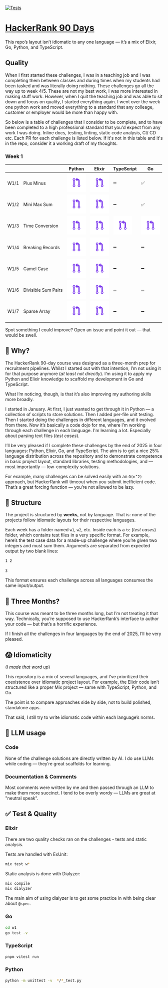 [![Tests](https://github.com/treejamie/hackerrank-90days/actions/workflows/test.yml/badge.svg)](https://github.com/treejamie/hackerrank-90days/actions/workflows/test.yml)

# [HackerRank 90 Days](https://www.hackerrank.com/interview/preparation-kits/three-month-preparation-kit/three-month-week-three/challenges)

This repo’s layout isn’t idiomatic to any one language — it’s a mix of Elixir, Go, Python, and TypeScript.

## Quality

When I first started these challenges, I was in a teaching job and I was completing them between classes and during times when my students had been tasked and was literally doing nothing. These challenges go all the way up to week 4/5. These are not my best work, I was more interested in making stuff work.  However, when I quit the teaching job and was able to sit down and focus on quality, I started everything again. I went over the week one python work and moved everything to a standard that any colleage, customer or employer would be more than happy with. 

So below is a table of challenges that I consider to be complete, and to have been completed to a high professional standard that you'd expect from any work I was doing. Inline docs, testing, linting, static code analysis, CI/ CD etc.  Each PR for each challenge is listed below. If it's not in this table and it's in the repo, consider it a working draft of my thoughts.


### Week 1

| |                         | Python                  | Elixir                  | TypeScript    | Go    |
|-|-                        |-                        |-                        |-              |-      |  
| W1/1| Plus Minus          |[![PR](img/pr.svg)][11py]|[![PR](img/pr.svg)][11ex]|     ➖        |  ✅   |  
| W1/2| Mini Max Sum        |[![PR](img/pr.svg)][12py]|[![PR](img/pr.svg)][12ex]|     ➖        |  ✅   |  
| W1/3| Time Conversion     |[![PR](img/pr.svg)][13py]|[![PR](img/pr.svg)][13ex]|[![PR](img/pr.svg)][13ts]|[![PR](img/pr.svg)][13go]|  
| W1/4| Breaking Records    |[![PR](img/pr.svg)][14py]|[![PR](img/pr.svg)][14ex]|     ➖        |   ➖   |  
| W1/5| Camel Case          |[![PR](img/pr.svg)][15py]|[![PR](img/pr.svg)][15ex]|     ➖        |   ➖   |  
| W1/6| Divisible Sum Pairs |[![PR](img/pr.svg)][16py]|[![PR](img/pr.svg)][16ex]|     ➖        |   ➖   |  
| W1/7| Sparse Array        |[![PR](img/pr.svg)][17py]|[![PR](img/pr.svg)][17ex]|     ➖        |   ➖   |  

[11py]: https://github.com/treejamie/hackerrank-90days/pull/108
[12py]: https://github.com/treejamie/hackerrank-90days/pull/108
[13py]: https://github.com/treejamie/hackerrank-90days/pull/109
[14py]: https://github.com/treejamie/hackerrank-90days/pull/111
[15py]: https://github.com/treejamie/hackerrank-90days/pull/113
[16py]: https://github.com/treejamie/hackerrank-90days/pull/114
[17py]: https://github.com/treejamie/hackerrank-90days/pull/115

[11ex]: https://github.com/treejamie/hackerrank-90days/pull/103
[12ex]: https://github.com/treejamie/hackerrank-90days/pull/138
[13ex]: https://github.com/treejamie/hackerrank-90days/pull/141
[14ex]: https://github.com/treejamie/hackerrank-90days/pull/142
[15ex]: https://github.com/treejamie/hackerrank-90days/pull/148
[16ex]: https://github.com/treejamie/hackerrank-90days/pull/151
[17ex]: https://github.com/treejamie/hackerrank-90days/pull/152

[11ts]: #
[12ts]: #
[13ts]: https://github.com/treejamie/hackerrank-90days/pull/136
[14ts]: #
[15ts]: #
[16ts]: #
[17ts]: #

[11go]: #
[12go]: #
[13go]: https://github.com/treejamie/hackerrank-90days/pull/147
[14go]: #
[15go]: #
[16go]: #
[17go]: #



Spot something I could improve? Open an issue and point it out — that would be swell.

## 🙋 Why?

The HackerRank 90-day course was designed as a three-month prep for recruitment pipelines. Whilst I started out with that intention, I’m not using it for that purpose anymore (_at least not directly_). I’m using it to apply my Python and Elixir knowledge to scaffold my development in Go and TypeScript.

What I’m noticing, though, is that it’s also improving my authoring skills more broadly.

I started in January. At first, I just wanted to get through it in Python — a collection of scripts to store solutions. Then I added per-file unit testing. Then I started doing the challenges in different languages, and it evolved from there. Now it’s basically a code dojo for me, where I’m working through each challenge in each language. I'm learning a lot. Especially about parsing text files (_test cases_).

I’ll be very pleased if I complete these challenges by the end of 2025 in four languages: Python, Elixir, Go, and TypeScript. The aim is to get a nice 25% language distribution across the repository and to demonstrate competence in basic project layout, standard libraries, testing methodologies, and — most importantly — low-complexity solutions.

For example, many challenges can be solved easily with an `O(n^2)` approach, but HackerRank will timeout when you submit inefficient code. That’s a great forcing function — you’re not allowed to be lazy.

## 🧱 Structure

The project is structured by **weeks**, not by language. That is: none of the projects follow idiomatic layouts for their respective languages.

Each week has a folder named `w1`, `w2`, etc. Inside each is a `tc` (_test cases_) folder, which contains test files in a very specific format. For example, here’s the test case data for a made-up challenge where you’re given two integers and must sum them. Arguments are separated from expected output by two blank lines:

```plaintext
1 2

3
```

This format ensures each challenge across all languages consumes the same input/output.

## 📅 Three Months?

This course was meant to be three months long, but I’m not treating it that way. Technically, you’re supposed to use HackerRank’s interface to author your code — but that’s a horrific experience.

If I finish all the challenges in four languages by the end of 2025, I’ll be very pleased.

## 😱 Idiomaticity

(_I made that word up_)

This repository is a mix of several languages, and I’ve prioritized their coexistence over idiomatic project layout. For example, the Elixir code isn’t structured like a proper Mix project — same with TypeScript, Python, and Go.

The point is to compare approaches side by side, not to build polished, standalone apps.

That said, I still try to write idiomatic code within each language’s norms.

## 🤖 LLM usage

### Code

None of the challenge solutions are directly written by AI. I do use LLMs while coding — they’re great scaffolds for learning.

### Documentation & Comments

Most comments were written by me and then passed through an LLM to make them more succinct. I tend to be overly wordy — LLMs are great at "neutral speak".


## ✅ Test & Quality

### Elixir

There are two quality checks ran on the challenges -  tests and static analysis.

Tests are handled with ExUnit:

```bash
mix test w*
```

Static analysis is done with Dialyzer:

```bash
mix compile
mix dialyzer
```

The main aim of using dialyzer is to get some practice in with being clear about `@spec`.

### Go

```bash
cd w1
go test -v
```

### TypeScript

```bash
pnpm vitest run
```


### Python

```bash
python -m unittest -v  */*_test.py
```
